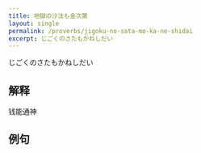```yaml
---
title: 地獄の沙汰も金次第
layout: single
permalink: /proverbs/jigoku-no-sata-mo-ka-ne-shidai
excerpt: じごくのさたもかねしだい
---
```


じごくのさたもかねしだい

## 解释

钱能通神

## 例句

